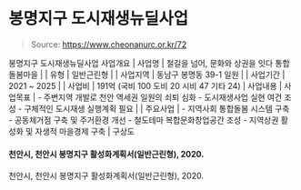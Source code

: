 # 봉명지구 도시재생뉴딜사업

> Source: https://www.cheonanurc.or.kr/72

봉명지구 도시재생뉴딜사업
사업개요
| 사업명 | 철길을 넘어, 문화와 상권을 잇다 통합돌봄마을 |
| 유형 | 일반근린형 |
| 사업지역 | 동남구 봉명동 39-1 일원 |
| 사업기간 | 2021 ~ 2025 |
| 사업비 | 191억 (국비 100 도비 20 시비 47 기타 24) |
사업내용
| 사업목표 | - 주변지역 개발로 천안 역세권 일원의 쇠퇴 심화 - 도시재생사업 실현 여건 조성 - 구체적인 도시재생 실행계획 필요 |
| 주요사업 | - 지역사회 통합돌봄 시스템 구축 - 공동체거점 구축 및 주거환경 개선 - 철도테마 복합문화창업공간 조성 - 지역상권 활성화 및 자생적 마을경제 구축 |
구상도
#### 천안시, 천안시 봉명지구 활성화계획서(일반근린형), 2020.
천안시, 천안시 봉명지구 활성화계획서(일반근린형), 2020.